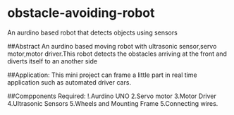 # obstacle-avoiding-robot
An aurdino based robot that detects objects using sensors

##Abstract
      An aurdino based moving robot with ultrasonic sensor,servo motor,motor driver.This robot detects the obstacles arriving at the front and diverts itself to an another side 
      
##Application:
      This mini project can frame a little part in real time application such as automated driver cars.
      
 ##Compponents Required:
      !.Aurdino UNO
      2.Servo motor
      3.Motor Driver
      4.Ultrasonic Sensors
      5.Wheels and Mounting Frame
      5.Connecting wires.
